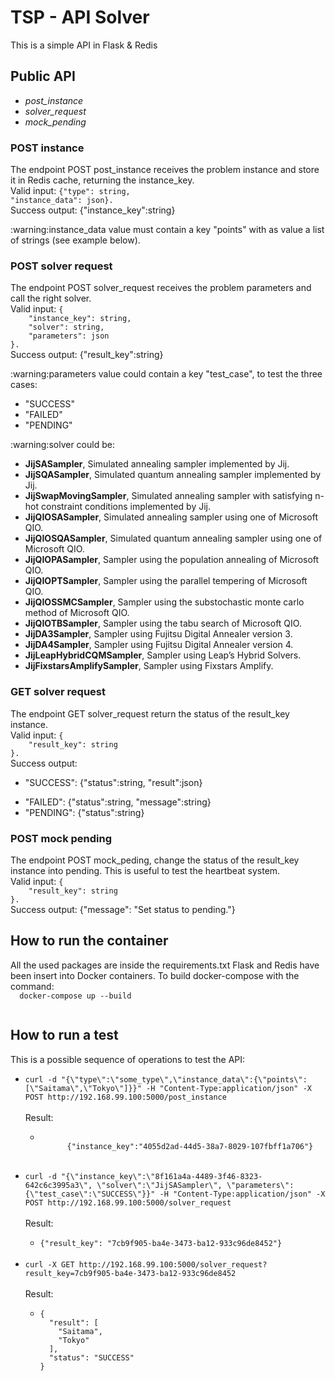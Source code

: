 <h1>TSP - API Solver</h1>

<p>This is a simple API in Flask & Redis</p>

<h2>Public API</h2>
<p>
<ul>
    <li><em>post_instance</em></li>
    <li><em>solver_request</em></li>
    <li><em>mock_pending</em></li>
</ul>
</p>
<h3>POST instance</h3>
<p>The endpoint POST post_instance receives the problem instance and store it in Redis cache, returning the instance_key.
<br>
Valid input: 
<code>{"type": string,
"instance_data": json}.</code>
<br>
Success output: 
</code>{"instance_key":string}</code></p>
:warning:instance_data value must contain a key "points" with as value a list of strings (see example below).
</p>

<h3>POST solver request</h3>
<p>The endpoint POST solver_request receives the problem parameters and call the right solver.
<br>
Valid input: 
<code>{
    "instance_key": string,
    "solver": string,
    "parameters": json
}.</code>
<br>
Success output: 
</code>{"result_key":string}</code></p>
:warning:parameters value could contain a key "test_case", to test the three cases:
  <ul>
    <li>"SUCCESS"</li>
    <li>"FAILED"</li>
    <li>"PENDING"</li>
  </ul>
</p>
:warning:solver could be:
<ul>
  <li><b>JijSASampler</b>, Simulated annealing sampler implemented by Jij.</li>
  <li><b>JijSQASampler</b>, Simulated quantum annealing sampler implemented by Jij.</li>
  <li><b>JijSwapMovingSampler</b>, Simulated annealing sampler with satisfying n-hot constraint conditions implemented by Jij.</li>
  <li><b>JijQIOSASampler</b>, Simulated annealing sampler using one of Microsoft QIO.</li>
  <li><b>JijQIOSQASampler</b>, Simulated quantum annealing sampler using one of Microsoft QIO.</li>
  <li><b>JijQIOPASampler</b>, Sampler using the population annealing of Microsoft QIO.</li>
  <li><b>JijQIOPTSampler</b>, Sampler using the parallel tempering of Microsoft QIO.</li>
  <li><b>JijQIOSSMCSampler</b>, Sampler using the substochastic monte carlo method of Microsoft QIO.</li>
  <li><b>JijQIOTBSampler</b>, Sampler using the tabu search of Microsoft QIO.</li>
  <li><b>JijDA3Sampler</b>, Sampler using Fujitsu Digital Annealer version 3.</li>
  <li><b>JijDA4Sampler</b>, Sampler using Fujitsu Digital Annealer version 4.</li>
  <li><b>JijLeapHybridCQMSampler</b>, Sampler using Leap’s Hybrid Solvers.</li>
  <li><b>JijFixstarsAmplifySampler</b>, Sampler using Fixstars Amplify.</li> 
</ul>

<h3>GET solver request</h3>
<p>The endpoint GET solver_request return the status of the result_key instance.
<br>
Valid input: 
<code>{
    "result_key": string
}.</code>
<br>
Success output: 
  <ul>
    <li>"SUCCESS": </code>{"status":string, "result":json}</code></p></li>
    <li>"FAILED": </code>{"status":string, "message":string}</code></li>
    <li>"PENDING": </code>{"status":string}</code></li>
  </ul>
</p>

<h3>POST mock pending</h3>
<p>The endpoint POST mock_peding, change the status of the result_key instance into pending. This is useful to test the heartbeat system.
<br>
Valid input: 
<code>{
    "result_key": string
}.</code>
<br>
Success output: 
  </code>{"message": "Set status to pending."}</code>
</p>

<h2>How to run the container</h2>

<p>
  All the used packages are inside the requirements.txt
  Flask and Redis have been insert into Docker containers. 
  To build docker-compose with the command: 
  <code>
  docker-compose up --build
  </code>
</p>

<h2>How to run a test</h2>
<p>
    This is a possible sequence of operations to test the API:
    <ul>
    <li><code>curl -d "{\"type\":\"some_type\",\"instance_data\":{\"points\":[\"Saitama\",\"Tokyo\"]}}" -H "Content-Type:application/json" -X POST http://192.168.99.100:5000/post_instance </code></li>
    <br>Result:
     <ul><li><code>
      {"instance_key":"4055d2ad-44d5-38a7-8029-107fbff1a706"}
      </code></li></ul><br>
    <li><code>curl -d "{\"instance_key\":\"8f161a4a-4489-3f46-8323-642c6c3995a3\", \"solver\":\"JijSASampler\", \"parameters\":{\"test_case\":\"SUCCESS\"}}" -H "Content-Type:application/json" -X POST http://192.168.99.100:5000/solver_request </code></li>
    <br>Result: <ul><li><code>{"result_key": "7cb9f905-ba4e-3473-ba12-933c96de8452"}</code></li></ul><br>
    <li><code>curl -X GET http://192.168.99.100:5000/solver_request?result_key=7cb9f905-ba4e-3473-ba12-933c96de8452 </code>    </li>
    <br>Result:<ul><li><code>{
  "result": [
    "Saitama",
    "Tokyo"
  ],
  "status": "SUCCESS"
}</code></li></ul><br>
    
</ul>
<p>